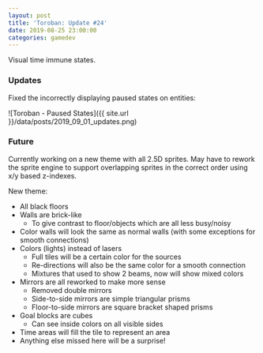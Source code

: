 ```yaml
---
layout: post
title: 'Toroban: Update #24'
date: 2019-08-25 23:00:00
categories: gamedev
---
```


Visual time immune states.

### Updates

Fixed the incorrectly displaying paused states on entities:

![Toroban - Paused States]({{ site.url }}/data/posts/2019_09_01_updates.png)

### Future

Currently working on a new theme with all 2.5D sprites. May have to rework the sprite engine to support overlapping sprites in the correct order using x/y based z-indexes.

New theme:

* All black floors
* Walls are brick-like
  * To give contrast to floor/objects which are all less busy/noisy
* Color walls will look the same as normal walls (with some exceptions for smooth connections)
* Colors (lights) instead of lasers
  * Full tiles will be a certain color for the sources
  * Re-directions will also be the same color for a smooth connection
  * Mixtures that used to show 2 beams, now will show mixed colors
* Mirrors are all reworked to make more sense
  * Removed double mirrors
  * Side-to-side mirrors are simple triangular prisms
  * Floor-to-side mirrors are square bracket shaped prisms
* Goal blocks are cubes
  * Can see inside colors on all visible sides
* Time areas will fill the tile to represent an area
* Anything else missed here will be a surprise!

